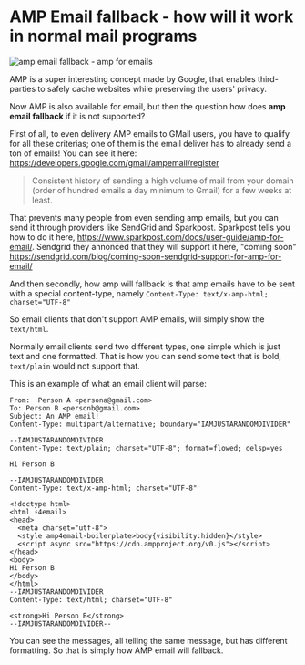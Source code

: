 # AMP Email fallback - how will it work in normal mail programs

<img src="https://docs.google.com/drawings/d/e/2PACX-1vS0te50ilkPBpT8spoLTkLf5ShoLHddV2tPCo5e1aX5NWZBxkzdyHpi3UghC7cXYnbF-7OIz9Zy8QU8/pub?w=1024&amp;h=512" title="amp email fallback - amp for emails">

AMP is a super interesting concept made by Google, that enables third-parties to safely cache websites while preserving the users' privacy.

Now AMP is also available for email, but then the question how does **amp email fallback** if it is not supported?

First of all, to even delivery AMP emails to GMail users, you have to qualify for all these criterias; one of them is the email deliver has to already send a ton of emails! You can see it here: <https://developers.google.com/gmail/ampemail/register>

> Consistent history of sending a high volume of mail from your domain (order of hundred emails a day minimum to Gmail) for a few weeks at least.

That prevents many people from even sending amp emails, but you can send it through providers like SendGrid and Sparkpost. Sparkpost tells you how to do it here, <https://www.sparkpost.com/docs/user-guide/amp-for-email/>. Sendgrid they annonced that they will support it here, "coming soon" <https://sendgrid.com/blog/coming-soon-sendgrid-support-for-amp-for-email/>

And then secondly, how amp will fallback is that amp emails have to be sent with a special content-type, namely `Content-Type: text/x-amp-html; charset="UTF-8"`

So email clients that don't support AMP emails, will simply show the `text/html`.

Normally email clients send two different types, one simple which is just text and one formatted. That is how you can send some text that is bold, `text/plain` would not support that.

This is an example of what an email client will parse:

```
From:  Person A <persona@gmail.com>
To: Person B <personb@gmail.com>
Subject: An AMP email!
Content-Type: multipart/alternative; boundary="IAMJUSTARANDOMDIVIDER"

--IAMJUSTARANDOMDIVIDER
Content-Type: text/plain; charset="UTF-8"; format=flowed; delsp=yes

Hi Person B

--IAMJUSTARANDOMDIVIDER
Content-Type: text/x-amp-html; charset="UTF-8"

<!doctype html>
<html ⚡4email>
<head>
  <meta charset="utf-8">
  <style amp4email-boilerplate>body{visibility:hidden}</style>
  <script async src="https://cdn.ampproject.org/v0.js"></script>
</head>
<body>
Hi Person B
</body>
</html>
--IAMJUSTARANDOMDIVIDER
Content-Type: text/html; charset="UTF-8"

<strong>Hi Person B</strong>
--IAMJUSTARANDOMDIVIDER--
```

You can see the messages, all telling the same message, but has different formatting. So that is simply how AMP email will fallback.
